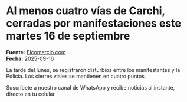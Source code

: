 # Al menos cuatro vías de Carchi, cerradas por manifestaciones este martes 16 de septiembre

**Fuente:** [Elcomercio.com](https://www.elcomercio.com/actualidad/ecuador/cuatro-vias-carchi-cerradas-manifestaciones-martes-16-de-septiembre/)  
**Fecha:** 2025-09-16

La tarde del lunes, se registraron disturbios entre los manifestantes y la Policía. Los cierres viales se mantienen en cuatro puntos

Suscríbete a nuestro canal de WhatsApp y recibe noticias al instante, directo en tu celular.
